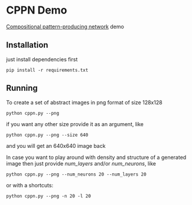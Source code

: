 # CPPN Demo

[Compositional pattern-producing network](https://en.wikipedia.org/wiki/Compositional_pattern-producing_network) demo


## Installation

just install dependencies first
```
pip install -r requirements.txt
```

## Running
To create a set of abstract images in png format of size 128x128
```
python cppn.py --png
```

if you want any other size provide it as an argument, like
```
python cppn.py --png --size 640
```
and you will get an 640x640 image back


In case you want to play around with density and structure of a generated image then just provide *num_layers* and/or *num_neurons*, like
```
python cppn.py --png --num_neurons 20 --num_layers 20
```
or with a shortcuts:
```
python cppn.py --png -n 20 -l 20
```
